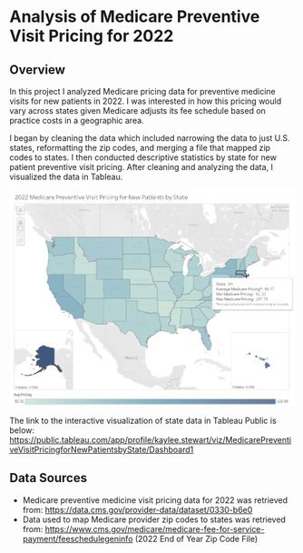 # Analysis of Medicare Preventive Visit Pricing for 2022 

## Overview ##
In this project I analyzed Medicare pricing data for preventive medicine visits for new patients in 2022. I was interested in how this pricing would vary across states given Medicare adjusts its fee schedule based on practice costs in a geographic area. 

I began by cleaning the data which included narrowing the data to just U.S. states, reformatting the zip codes, and merging a file that mapped zip codes to states. I then conducted descriptive statistics by state for new patient preventive visit pricing. After cleaning and analyzing the data, I visualized the data in Tableau.

![Screenshot](Screenshot.png)

The link to the interactive visualization of state data in Tableau Public is below:
https://public.tableau.com/app/profile/kaylee.stewart/viz/MedicarePreventiveVisitPricingforNewPatientsbyState/Dashboard1

## Data Sources ##
* Medicare preventive medicine visit pricing data for 2022 was retrieved from: https://data.cms.gov/provider-data/dataset/0330-b6e0
* Data used to map Medicare provider zip codes to states was retrieved from: https://www.cms.gov/medicare/medicare-fee-for-service-payment/feeschedulegeninfo (2022 End of Year Zip Code File)


